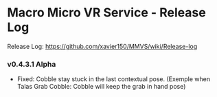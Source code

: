 # Macro Micro VR Service - Release Log
Release Log: https://github.com/xavier150/MMVS/wiki/Release-log

###  v0.4.3.1 Alpha

- Fixed: Cobble stay stuck in the last contextual pose. (Exemple when Talas Grab Cobble: Cobble will keep the grab in hand pose)
